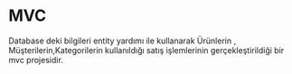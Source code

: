 # MVC
Database deki bilgileri entity yardımı ile kullanarak Ürünlerin , Müşterilerin,Kategorilerin kullanıldığı satış işlemlerinin gerçekleştirildiği bir mvc projesidir.
